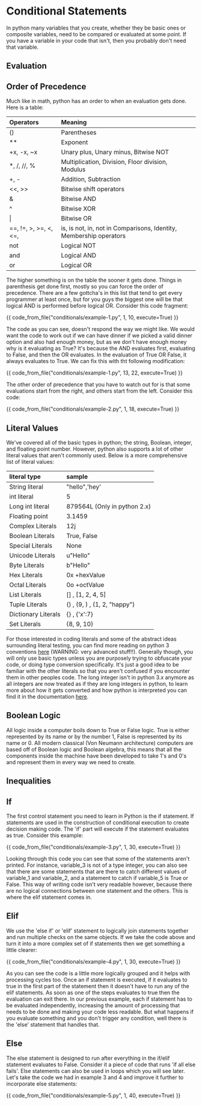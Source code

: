 # Conditional Statements
In python many variables that you create, whether they be basic ones or composite variables, need to be compared or evaluated at some point. If you have a variable in your code that isn't, then you probably don't need that variable. 

## Evaluation

## Order of Precedence 
Much like in math, python has an order to when an evaluation gets done. Here is a table:

| Operators             | Meaning                                                            |
| :-------------------- | :----------------------------------------------------------------- |
| ()                    | Parentheses                                                        |
| **                    | Exponent                                                           |
| +x, -x, ~x            | Unary plus, Unary minus, Bitwise NOT                               |
| *, /, //, %           | Multiplication, Division, Floor division, Modulus                  |
| +, -                  | Addition, Subtraction                                              |
| <<, >>                | Bitwise shift operators                                            |
| &                     | Bitwise AND                                                        |
| ^                     | Bitwise XOR                                                        |
| \|                    | Bitwise OR                                                         |
| ==, !=, >, >=, <, <=, | is, is not, in, not in Comparisons, Identity, Membership operators |
| not                   | Logical NOT                                                        |
| and                   | Logical AND                                                        |
| or                    | Logical OR                                                         |

The higher something is on the table the sooner it gets done. Things in parenthesis get done first, mostly so you can force the order of precedence. There are a few gottcha's in this list that tend to get every programmer at least once, but for you guys the biggest one will be that logical AND is performed before logical OR. Consider this code fragment:

{{ code_from_file("conditionals/example-1.py", 1, 10, execute=True) }}

The code as you can see, doesn't respond the way we might like. We would want the code to work out if we can have dinner if we picked a valid dinner option and also had enough money, but as we don't have enough money why is it evaluating as True? It's because the AND evaluates first, evaluating to False, and then the OR evaluates. In the evaluation of True OR False, it always evaluates to True. We can fix this with tht following modification:

{{ code_from_file("conditionals/example-1.py", 13, 22, execute=True) }}

The other order of precedence that you have to watch out for is that some evaluations start from the right, and others start from the left. Consider this code:

{{ code_from_file("conditionals/example-2.py", 1, 18, execute=True) }}



## Literal Values
We've covered all of the basic types in python; the string, Boolean, integer, and floating point number. However, python also supports a lot of other literal values that aren't commonly used. Below is a more comprehensive list of literal values:

| literal type        | sample                       |
| :------------------ | :--------------------------- |
| String literal      | "hello",'hey'                |
| int literal         | 5                            |
| Long int literal    | 879564L (Only in python 2.x) |
| Floating point      | 3.1459                       |
| Complex Literals    | 12j                          |
| Boolean Literals    | True, False                  |
| Special Literals    | None                         |
| Unicode Literals    | u"Hello"                     |
| Byte Literals       | b"Hello"                     |
| Hex Literals        | 0x +hexValue                 |
| Octal Literals      | 0o +octValue                 |
| List Literals       | [] , [1, 2, 4, 5]            |
| Tuple Literals      | () , (9, ) , (1, 2, "happy") |
| Dictionary Literals | {} , {'x':7}                 |
| Set Literals        | {8, 9, 10}                   |

For those interested in coding literals and some of the abstract ideas surrounding literal testing, you can find more reading on python 3 conventions [here](https://www.python.org/dev/peps/pep-0586/) (WARNING: very advanced stuff!!).
Generally though, you will only use basic types unless you are purposely trying to obfuscate your code, or doing type conversion specifically. It's just a good idea to be familiar with the other literals so that you aren't confused if you encounter them in other peoples code. The long integer isn't in python 3.x anymore as all integers are now treated as if they are long integers in python, to learn more about how it gets converted and how python is interpreted you can find it in the documentation [here](https://docs.python.org/3/c-api/long.html). 

## Boolean Logic
All logic inside a computer boils down to True or False logic. True is either represented by its name or by the number 1, False is represented by its name or 0. All modern classical (Von Neumann architecture) computers are based off of Boolean logic and Boolean algebra, this means that all the components inside the machine have been developed to take 1's and 0's and represent them in every way we need to create. 
 
## Inequalities

## If 
The first control statement you need to learn in Python is the if statement. If statements are used in the construction of conditional execution to create decision making code. The 'if' part will execute if the statement evaluates as true. Consider this example:

{{ code_from_file("conditionals/example-3.py", 1, 30, execute=True) }}

Looking through this code you can see that some of the statements aren't printed. For instance, variable_3 is not of a type integer, you can also see that there are some statements that are there to catch different values of variable_1 and variable_2, and a statement to catch if variable_5 is True or False. This way of writing code isn't very readable however, because there are no logical connections between one statement and the others. This is where the elif statement comes in.

## Elif
We use the 'else if' or 'elif' statement to logically join statements together and run multiple checks on the same objects. If we take the code above and turn it into a more complex set of if statements then we get something a little clearer: 

{{ code_from_file("conditionals/example-4.py", 1, 30, execute=True) }}

As you can see the code is a little more logically grouped and it helps with processing cycles too. Once an if statement is executed, if it evaluates to true in the first part of the statement then it doesn't have to run any of the elif statements. As soon as one of the steps evaluates to true then the evaluation can exit there. In our previous example, each if statement has to be evaluated independently, increasing the amount of processing that needs to be done and making your code less readable. But what happens if you evaluate something and you don't trigger any condition, well there is the 'else' statement that handles that.   

## Else 
The else statement is designed to run after everything in the if/elif statement evaluates to False. Consider it a piece of code that runs 'if all else fails'. Else statements can also be used in loops which you will see later. Let's take the code we had in example 3 and 4 and improve it further to incorporate else statements:

{{ code_from_file("conditionals/example-5.py", 1, 40, execute=True) }}